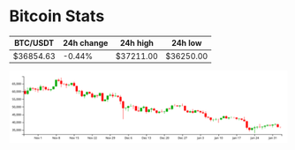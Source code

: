 # Bitcoin Stats

BTC/USDT|24h change|24h high|24h low|
|---|---|---|---|
|$36854.63|-0.44%|$37211.00|$36250.00|

<img src="./chart.svg">
